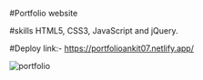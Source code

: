 #Portfolio website 

#skills
HTML5, CSS3, JavaScript and jQuery.


#Deploy link:- https://portfolioankit07.netlify.app/


![portfolio](https://github.com/ankitkanojiya07/Portfolio_ankit/assets/94682775/3b226f84-ffe9-4a92-b772-eb7d672f6816)

